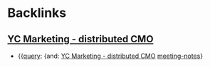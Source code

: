 
# Backlinks
## [YC Marketing - distributed CMO](<YC Marketing - distributed CMO.md>)
- {{[query](<query.md>): {and: [YC Marketing - distributed CMO](<YC Marketing - distributed CMO.md>) [meeting-notes](<meeting-notes.md>)}

